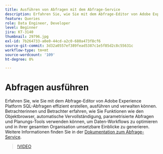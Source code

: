 ```yaml
---
title: Ausführen von Abfragen mit dem Abfrage-Service
description: Erfahren Sie, wie Sie mit dem Abfrage-Editor von Adobe Experience Platform SQL-Abfragen effizient erstellen, ausführen und verwalten können. Betrachterinnen und Betrachter erfahren, wie Sie Funktionen wie den Objektbrowser, automatische Vervollständigung, parametrisierte Abfragen und Planungs-Tools verwenden können, um Daten-Workflows zu optimieren und in ihrer gesamten Organisation umsetzbare Einblicke zu generieren.
feature: Queries
role: Data Engineer, Developer
level: Beginner
jira: KT-3140
thumbnail: 29796.jpg
exl-id: 7b264733-a0e0-44cd-a2c0-680a473f8cf6
source-git-commit: 3d32a0557ef389fead5387c1e5f85d2c8c55631c
workflow-type: tm+mt
source-wordcount: '109'
ht-degree: 0%

---
```


# Abfragen ausführen

Erfahren Sie, wie Sie mit dem Abfrage-Editor von Adobe Experience Platform SQL-Abfragen effizient erstellen, ausführen und verwalten können. Betrachterinnen und Betrachter erfahren, wie Sie Funktionen wie den Objektbrowser, automatische Vervollständigung, parametrisierte Abfragen und Planungs-Tools verwenden können, um Daten-Workflows zu optimieren und in ihrer gesamten Organisation umsetzbare Einblicke zu generieren. Weitere Informationen finden Sie in der [Dokumentation zum Abfrage-Service](https://experienceleague.adobe.com/en/docs/experience-platform/query/home).

>[!VIDEO](https://video.tv.adobe.com/v/29796?learn=on&enablevpops)
